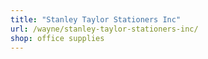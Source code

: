 ```yaml
---
title: "Stanley Taylor Stationers Inc"
url: /wayne/stanley-taylor-stationers-inc/
shop: office supplies
---
```

